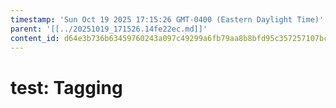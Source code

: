 ```yaml
---
timestamp: 'Sun Oct 19 2025 17:15:26 GMT-0400 (Eastern Daylight Time)'
parent: '[[../20251019_171526.14fe22ec.md]]'
content_id: d64e3b736b63459760243a097c49299a6fb79aa8b8bfd95c357257107bc9fe5f
---
```


# test: Tagging
